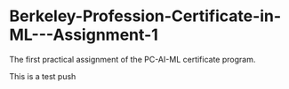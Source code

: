# Berkeley-Profession-Certificate-in-ML---Assignment-1
The first practical assignment of the PC-AI-ML certificate program.

This is a test push
